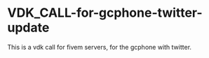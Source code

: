 # VDK_CALL-for-gcphone-twitter-update
This is a vdk call for fivem servers, for the gcphone with twitter.
